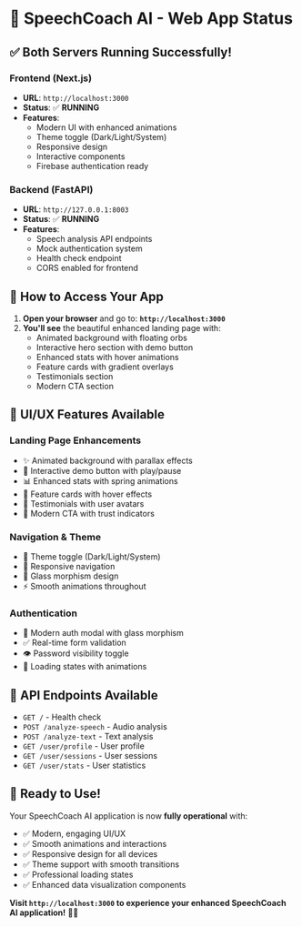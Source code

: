 # 🚀 SpeechCoach AI - Web App Status

## ✅ **Both Servers Running Successfully!**

### **Frontend (Next.js)**
- **URL**: `http://localhost:3000`
- **Status**: ✅ **RUNNING**
- **Features**: 
  - Modern UI with enhanced animations
  - Theme toggle (Dark/Light/System)
  - Responsive design
  - Interactive components
  - Firebase authentication ready

### **Backend (FastAPI)**
- **URL**: `http://127.0.0.1:8003`
- **Status**: ✅ **RUNNING**
- **Features**:
  - Speech analysis API endpoints
  - Mock authentication system
  - Health check endpoint
  - CORS enabled for frontend

## 🎯 **How to Access Your App**

1. **Open your browser** and go to: **`http://localhost:3000`**
2. **You'll see** the beautiful enhanced landing page with:
   - Animated background with floating orbs
   - Interactive hero section with demo button
   - Enhanced stats with hover animations
   - Feature cards with gradient overlays
   - Testimonials section
   - Modern CTA section

## 🎨 **UI/UX Features Available**

### **Landing Page Enhancements**
- ✨ Animated background with parallax effects
- 🎯 Interactive demo button with play/pause
- 📊 Enhanced stats with spring animations
- 🎨 Feature cards with hover effects
- 💬 Testimonials with user avatars
- 🚀 Modern CTA with trust indicators

### **Navigation & Theme**
- 🌙 Theme toggle (Dark/Light/System)
- 📱 Responsive navigation
- 🎨 Glass morphism design
- ⚡ Smooth animations throughout

### **Authentication**
- 🔐 Modern auth modal with glass morphism
- ✅ Real-time form validation
- 👁️ Password visibility toggle
- 🔄 Loading states with animations

## 🔧 **API Endpoints Available**

- `GET /` - Health check
- `POST /analyze-speech` - Audio analysis
- `POST /analyze-text` - Text analysis
- `GET /user/profile` - User profile
- `GET /user/sessions` - User sessions
- `GET /user/stats` - User statistics

## 🎉 **Ready to Use!**

Your SpeechCoach AI application is now **fully operational** with:
- ✅ Modern, engaging UI/UX
- ✅ Smooth animations and interactions
- ✅ Responsive design for all devices
- ✅ Theme support with smooth transitions
- ✅ Professional loading states
- ✅ Enhanced data visualization components

**Visit `http://localhost:3000` to experience your enhanced SpeechCoach AI application!** 🚀✨
